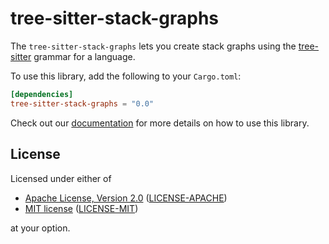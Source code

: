 # tree-sitter-stack-graphs

The `tree-sitter-stack-graphs` lets you create stack graphs using the
[tree-sitter][] grammar for a language.

[tree-sitter]: https://tree-sitter.github.io/

To use this library, add the following to your `Cargo.toml`:

``` toml
[dependencies]
tree-sitter-stack-graphs = "0.0"
```

Check out our [documentation](https://docs.rs/stack-graphs/) for more details on
how to use this library.

## License

Licensed under either of

  - [Apache License, Version 2.0][apache] ([LICENSE-APACHE](LICENSE-APACHE))
  - [MIT license][mit] ([LICENSE-MIT](LICENSE-MIT))

at your option.

[apache]: http://www.apache.org/licenses/LICENSE-2.0
[mit]: http://opensource.org/licenses/MIT
